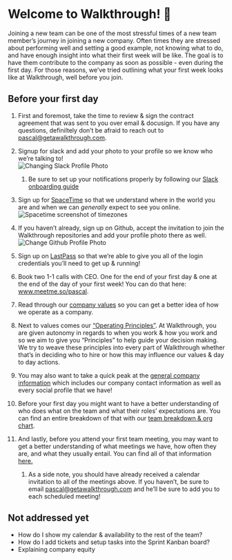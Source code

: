 # Welcome to Walkthrough! :wave:
Joining a new team can be one of the most stressful times of a new team member’s journey in joining a new company. Often times they are stressed about performing well and setting a good example, not knowing what to do, and have enough insight into what their first week will be like. The goal is to have them contribute to the company as soon as possible - even during the first day. For those reasons, we’ve tried outlining what your first week looks like at Walkthrough, well before you join. 

 
## Before your first day

1. First and foremost, take the time to review & sign the contract agreement that was sent to you over email & docusign. If you have any questions, definiltely don’t be afraid to reach out to pascal@getawalkthrough.com.

1.  Signup for slack and add your photo to your profile so we know who we’re talking to!
<br>![Changing Slack Profile Photo](http://i66.tinypic.com/2wn5mpe.png)
	1. Be sure to set up your notifications properly by following our [Slack onboarding guide](https://github.com/WalkthroughVR/InternalHandbook/blob/master/SlackOnboarding.md)


1. Sign up for [SpaceTime](https://getawalkthrough.spacetime.am/signup) so that we understand where in the world you are and when we can *generally* expect to see you online. 
<br>![Spacetime screenshot of timezones](http://i63.tinypic.com/33y04qq.png)

1.  If you haven’t already, sign up on Github, accept the invitation to join the Walkthrough repositories and add your profile photo there as well. 
<br>![Change Github Profile Photo](http://i64.tinypic.com/ej7lhg.png)

1. Sign up on [LastPass](https://github.com/WalkthroughVR/InternalHandbook/blob/master/LastpassTeam.md) so that we’re able to give you all of the login credentials you’ll need to get up & running!

1.  Book two 1-1 calls with CEO. One for the end of your first day & one at the end of the day of your first week! You can do that here: www.meetme.so/pascal.

1. Read through our [company values](https://github.com/WalkthroughVR/Handbook/blob/master/Values.md) so you can get a better idea of how we operate as a company. 

1. Next to values comes our [“Operating Principles”](https://github.com/WalkthroughVR/Handbook/blob/master/HowWeWork/OperatingPrinciples.md). At Walkthrough, you are given autonomy in regards to when you work & how you work and so we aim to give you “Principles” to help guide your decision making. We try to weave these principles into every part of Walkthrough whether that’s in deciding who to hire or how this may influence our values & day to day actions. 

1. You may also want to take a quick peak at the [general company information](https://github.com/WalkthroughVR/Handbook/blob/master/GeneralAdminInfo.md) which includes our company contact information as well as every social profile that we have!

1. Before your first day you might want to have a better understanding of who does what on the team and what their roles’ expectations are. You can find an entire breakdown of that with our [team breakdown & org chart](https://github.com/WalkthroughVR/Handbook/blob/master/Team.md).

1. And lastly, before you attend your first team meeting, you may want to get a better understanding of what meetings we have, how often they are, and what they usually entail. You can find all of that information [here.](https://github.com/WalkthroughVR/Handbook/blob/master/HowWeWork/CompanyMeetings.md)
	1. As a side note, you should have already received a calendar invitation to all of the meetings above. If you haven’t, be sure to email pascal@getawalkthrough.com and he’ll be sure to add you to each scheduled meeting!



## Not addressed yet
- How do I show my calendar & availability to the rest of the team?
- How do I add tickets and setup tasks into the Sprint Kanban board?
- Explaining company equity
